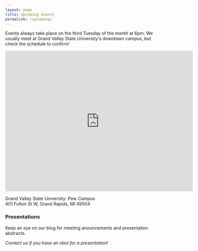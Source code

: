 ```yaml
---
layout: page
title: Upcoming Events
permalink: /upcoming/
---
```


Events always take place on the third Tuesday of the month at 6pm. We usually meet at Grand Valley State University's downtown campus, but check the schedule to confirm!

<iframe src="https://www.google.com/maps/embed?pb=!1m18!1m12!1m3!1d2919.6694818617298!2d-85.68195459790934!3d42.96416909777801!2m3!1f0!2f0!3f0!3m2!1i1024!2i768!4f13.1!3m3!1m2!1s0x0%3A0x0!2zNDLCsDU3JzUwLjMiTiA4NcKwNDAnNDcuOSJX!5e0!3m2!1sen!2sus!4v1521903747307" width="600" height="450" frameborder="0" style="border:0" allowfullscreen></iframe>

Grand Valley State University: Pew Campus<br>401 Fulton St W, Grand Rapids, MI 49504

### Presentations

Keep an eye on our blog for meeting anouncements and presentation abstracts.

*Contact us if you have an idea for a presentation!*
